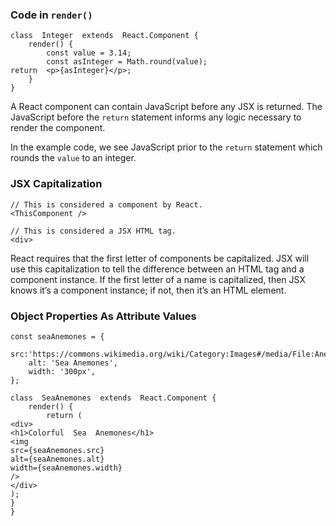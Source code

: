### Code in  `render()`
```
class  Integer  extends  React.Component {  
	render() {  
		const value = 3.14;  
		const asInteger = Math.round(value);  
return  <p>{asInteger}</p>;  
	}  
}
```

A React component can contain JavaScript before any JSX is returned. The JavaScript before the  `return`  statement informs any logic necessary to render the component.

In the example code, we see JavaScript prior to the  `return`  statement which rounds the  `value`  to an integer.

### JSX Capitalization
```
// This is considered a component by React.  
<ThisComponent />  
  
// This is considered a JSX HTML tag.  
<div>
```
React requires that the first letter of components be capitalized. JSX will use this capitalization to tell the difference between an HTML tag and a component instance. If the first letter of a name is capitalized, then JSX knows it’s a component instance; if not, then it’s an HTML element.

### Object Properties As Attribute Values

    const seaAnemones = {  
	    src:'https://commons.wikimedia.org/wiki/Category:Images#/media/File:Anemones_0429.jpg',  
	    alt: 'Sea Anemones',  
	    width: '300px',  
    };  
      
    class  SeaAnemones  extends  React.Component {  
	    render() {  
		    return (  
    <div>  
    <h1>Colorful  Sea  Anemones</h1>  
    <img  
    src={seaAnemones.src}  
    alt={seaAnemones.alt}  
    width={seaAnemones.width}  
    />  
    </div>  
    );  
    }  
    }

<!--stackedit_data:
eyJoaXN0b3J5IjpbMjEyOTAzMjQ2M119
-->